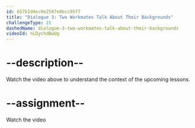 ```yaml
---
id: 657b1d4ec0e2587e8bcc95f7
title: "Dialogue 3: Two Workmates Talk About Their Backgrounds"
challengeType: 21
dashedName: dialogue-3-two-workmates-talk-about-their-backgrounds
videoId: nLDychdBwUg
---
```


# --description--

Watch the video above to understand the context of the upcoming lessons.

# --assignment--

Watch the video
